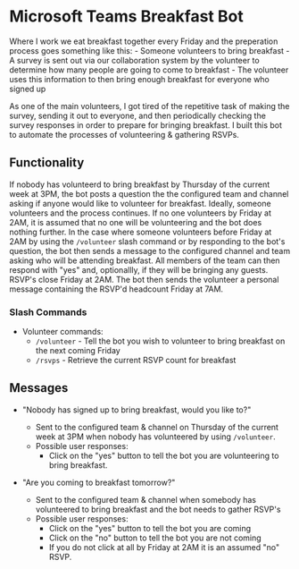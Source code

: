 # Microsoft Teams Breakfast Bot
Where I work we eat breakfast together every Friday and the preperation process goes something like this:
    - Someone volunteers to bring breakfast
    - A survey is sent out via our collaboration system by the volunteer to determine how many people are going to come to breakfast
    - The volunteer uses this information to then bring enough breakfast for everyone who signed up

As one of the main volunteers, I got tired of the repetitive task of making the survey, sending it out to everyone, and then periodically checking the survey responses in order to prepare for bringing breakfast.
I built this bot to automate the processes of volunteering & gathering RSVPs.

## Functionality
If nobody has volunteerd to bring breakfast by Thursday of the current week at 3PM, the bot posts a question the the configured
team and channel asking if anyone would like to volunteer for breakfast. Ideally, someone volunteers and the process continues.
If no one volunteers by Friday at 2AM, it is assumed that no one will be volunteering and the bot does nothing further. In the case
where someone volunteers before Friday at 2AM by using the `/volunteer` slash command or by responding to the bot's question, the bot
then sends a message to the configured channel and team asking who will be attending breakfast. All members of the team can then respond
with "yes" and, optionallly, if they will be bringing any guests. RSVP's close Friday at 2AM. The bot then sends the volunteer a personal
message containing the RSVP'd headcount Friday at 7AM.

### Slash Commands
- Volunteer commands:
    - `/volunteer` - Tell the bot you wish to volunteer to bring breakfast on the next coming Friday
    - `/rsvps` - Retrieve the current RSVP count for breakfast
## Messages
- "Nobody has signed up to bring breakfast, would you like to?"
    - Sent to the configured team & channel on Thursday of the current week at 3PM when nobody has volunteered by using `/volunteer`.
    - Possible user responses:
        - Click on the "yes" button to tell the bot you are volunteering to bring breakfast.

- "Are you coming to breakfast tomorrow?"
    - Sent to the configured team & channel when somebody has volunteered to bring breakfast and the bot needs to gather RSVP's
    - Possible user responses:
        - Click on the "yes" button to tell the bot you are coming
        - Click on the "no" button to tell the bot you are not coming
        - If you do not click at all by Friday at 2AM it is an assumed "no" RSVP.
